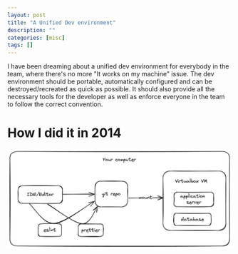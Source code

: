 ```yaml
---
layout: post
title: "A Unified Dev environment"
description: ""
categories: [misc]
tags: []
---
```


I have been dreaming about a unified dev environment for everybody in the team, where there's no
more "It works on my machine" issue. The dev environment should be portable, automatically
configured and can be destroyed/recreated as quick as possible. It should also provide all the
necessary tools for the developer as well as enforce everyone in the team to follow the correct
convention.

# How I did it in 2014

![2014](/files/2024-04-19-a-unified-dev-environment/2014.png)